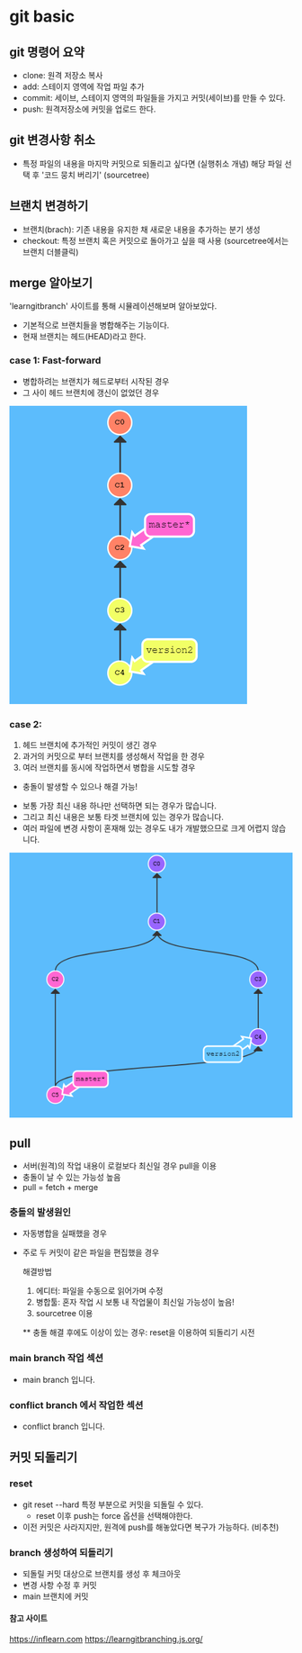 # git basic

## git 명령어 요약

- clone: 원격 저장소 복사
- add: 스테이지 영역에 작업 파일 추가
- commit: 세이브, 스테이지 영역의 파일들을 가지고 커밋(세이브)를 만들 수 있다.
- push: 원격저장소에 커밋을 업로드 한다.

## git 변경사항 취소

- 특정 파일의 내용을 마지막 커밋으로 되돌리고 싶다면 (실행취소 개념) 해당 파일 선택 후 '코드 뭉치 버리기' (sourcetree)

## 브랜치 변경하기

- 브랜치(brach): 기존 내용을 유지한 채 새로운 내용을 추가하는 분기 생성
- checkout: 특정 브랜치 혹은 커밋으로 돌아가고 싶을 때 사용 (sourcetree에서는 브랜치 더블클릭)

## merge 알아보기

'learngitbranch' 사이트를 통해 시뮬레이션해보며 알아보았다.
- 기본적으로 브랜치들을 병합해주는 기능이다.
- 현재 브랜치는 헤드(HEAD)라고 한다.

### case 1: Fast-forward

- 병합하려는 브랜치가 헤드로부터 시작된 경우
- 그 사이 헤드 브랜치에 갱신이 없었던 경우
  
![case1](./case1.png)

### case 2:

  1. 헤드 브랜치에 추가적인 커밋이 생긴 경우
  2. 과거의 커밋으로 부터 브랜치를 생성해서 작업을 한 경우
  3. 여러 브랜치를 동시에 작업하면서 병합을 시도할 경우 

   * 충돌이 발생할 수 있으나 해결 가능!
   - 보통 가장 최신 내용 하나만 선택하면 되는 경우가 많습니다.
   - 그리고 최신 내용은 보통 타겟 브랜치에 있는 경우가 많습니다.
   - 여러 파일에 변경 사항이 혼재해 있는 경우도 내가 개발했으므로 크게 어렵지 않습니다.

![case2](./case2.png)

## pull

- 서버(원격)의 작업 내용이 로컬보다 최신일 경우 pull을 이용
- 충돌이 날 수 있는 가능성 높음
- pull = fetch + merge
  
### 충돌의 발생원인

  - 자동병합을 실패했을 경우
  - 주로 두 커밋이 같은 파일을 편집했을 경우
  
    해결방법
    1. 에디터: 파일을 수동으로 읽어가며 수정
    2. 병합툴: 혼자 작업 시 보통 내 작업물이 최신일 가능성이 높음!
    3. sourcetree 이용
   
    ** 충돌 해결 후에도 이상이 있는 경우:
        reset을 이용하여 되돌리기 시전

### main branch 작업 섹션

- main branch 입니다.

### conflict branch 에서 작업한 섹션

- conflict branch 입니다.

## 커밋 되돌리기

### reset

- git reset --hard 특정 부분으로 커밋을 되돌릴 수 있다.
  - reset 이후 push는 force 옵션을 선택해야한다.
- 이전 커밋은 사라지지만, 원격에 push를 해놓았다면 복구가 가능하다. (비추천)

### branch 생성하여 되돌리기

- 되돌릴 커밋 대상으로 브랜치를 생성 후 체크아웃
- 변경 사항 수정 후 커밋
- main 브랜치에 커밋

#### 참고 사이트

https://inflearn.com
https://learngitbranching.js.org/
